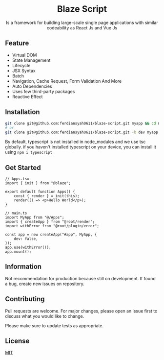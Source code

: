 <div align="center">
    <h1>Blaze Script</h1>
    <p>Is a framework for building large-scale single page applications with similar codeability as React Js and Vue Js</p>
</div>

## Feature

-   Virtual DOM
-   State Management
-   Lifecycle
-   JSX Syntax
-   Batch
-   Navigation, Cache Request, Form Validation And More
-   Auto Dependencies
-   Uses few third-party packages
-   Reactive Effect

## Installation

```bash
git clone git@github.com:ferdiansyah0611/blaze-script.git myapp && cd myapp && npm i
# or
git clone git@github.com:ferdiansyah0611/blaze-script.git -b dev myapp && cd myapp && npm i
```

By default, typescript is not installed in node_modules and we use tsc globally. if you haven't installed typescript on your device, you can install it using `npm i typescript`

## Get Started

```tsx
// Apps.tsx
import { init } from "@blaze";

export default function Apps() {
    const { render } = init(this);
    render(() => <p>Hello World</p>);
}
```

```tsx
// main.ts
import MyApp from "@/Apps";
import { createApp } from "@root/render";
import withError from "@root/plugin/error";

const app = new createApp("#app", MyApp, {
    dev: false,
});
app.use(withError());
app.mount();
```

## Information

Not recommendation for production because still on development. If found a bug, create new issues on repository.

## Contributing

Pull requests are welcome. For major changes, please open an issue first to discuss what you would like to change.

Please make sure to update tests as appropriate.

## License

[MIT](https://choosealicense.com/licenses/mit/)

